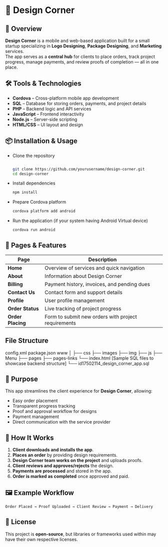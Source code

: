 
# 🎨 Design Corner

## 📌 Overview
**Design Corner** is a mobile and web-based application built for a small startup specializing in **Logo Designing**, **Package Designing**, and **Marketing** services.  
The app serves as a **central hub** for clients to place orders, track project progress, manage payments, and review proofs of completion — all in one place.

## 🛠 Tools & Technologies
- **Cordova** – Cross-platform mobile app development
- **SQL** – Database for storing orders, payments, and project details
- **PHP** – Backend logic and API services
- **JavaScript** – Frontend interactivity
- **Node.js** – Server-side scripting
- **HTML/CSS** – UI layout and design

## 📦 Installation & Usage
- Clone the repository
    ```bash

    git clone https://github.com/yourusername/design-corner.git
    cd design-corner

    ```
- Install dependencies
    ``` bash
    npm install 
    ```

- Prepare Cordova platform
    ``` bash
    cordova platform add android
    ```

- Run the application (if your system having Android Virtual device)
    ``` bash
    cordova run android
    ```


## 📂 Pages & Features
| Page | Description |
|------|-------------|
| **Home** | Overview of services and quick navigation |
| **About** | Information about Design Corner |
| **Billing** | Payment history, invoices, and pending dues |
| **Contact Us** | Contact form and support details |
| **Profile** | User profile management |
| **Order Status** | Live tracking of project progress |
| **Order Placing** | Form to submit new orders with project requirements |

## File Structure

config.xml
package.json
www
    │
    ├── css
    ├── images
    ├── img
    ├── js
    ├── Menu
    ├── pages
    ├── pages-links
    └── index.html
[Sample SQL files to showcase backend structure]
└── id17502114_design_corner_app.sql

## 🎯 Purpose
This app streamlines the client experience for **Design Corner**, allowing:
- Easy order placement
- Transparent progress tracking
- Proof and approval workflow for designs
- Payment management
- Direct communication with the service provider

## 🚀 How It Works
1. **Client downloads and installs the app**.
2. **Places an order** by providing design requirements.
3. **Design Corner team works on the project** and uploads proofs.
4. **Client reviews and approves/rejects** the design.
5. **Payments are processed** and stored in the app.
6. **Order is marked as completed** once approved and paid.

## 🖼 Example Workflow
```
Order Placed → Proof Uploaded → Client Review → Payment → Delivery
```

## 📄 License
This project is **open-source**, but libraries or frameworks used within may have their own respective licenses.
